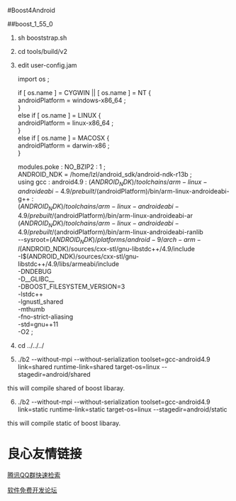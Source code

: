 #Boost4Android

##boost_1_55_0
1. sh booststrap.sh
2. cd tools/build/v2
3. edit user-config.jam
   

    import os ;  
       
    if [ os.name ] = CYGWIN || [ os.name ] = NT {  
    androidPlatform = windows-x86_64 ;  
    }  
    else if [ os.name ] = LINUX {  
    androidPlatform = linux-x86_64 ;  
    }  
    else if [ os.name ] = MACOSX {  
    androidPlatform = darwin-x86 ;  
    }  
       
    modules.poke : NO_BZIP2 : 1 ;  
    ANDROID_NDK = /home/lzl/android_sdk/android-ndk-r13b ;  
    using gcc : android4.9 : $(ANDROID_NDK)/toolchains/arm-linux-androideabi-4.9/prebuilt/$(androidPlatform)/bin/arm-linux-androideabi-g++ :  
     $(ANDROID_NDK)/toolchains/arm-linux-androideabi-4.9/prebuilt/$(androidPlatform)/bin/arm-linux-androideabi-ar  
     $(ANDROID_NDK)/toolchains/arm-linux-androideabi-4.9/prebuilt/$(androidPlatform)/bin/arm-linux-androideabi-ranlib  
     --sysroot=$(ANDROID_NDK)/platforms/android-9/arch-arm  
     -I$(ANDROID_NDK)/sources/cxx-stl/gnu-libstdc++/4.9/include  
     -I$(ANDROID_NDK)/sources/cxx-stl/gnu-libstdc++/4.9/libs/armeabi/include  
     -DNDEBUG  
     -D__GLIBC__  
     -DBOOST_FILESYSTEM_VERSION=3  
     -lstdc++  
     -lgnustl_shared  
     -mthumb  
     -fno-strict-aliasing  
     -std=gnu++11  
     -O2  ;   
4. cd ../../../ 
5.  ./b2 --without-mpi --without-serialization toolset=gcc-android4.9 link=shared runtime-link=shared target-os=linux --stagedir=android/shared

this will compile shared of boost libaray.

6. ./b2 --without-mpi --without-serialization toolset=gcc-android4.9 link=static runtime-link=static target-os=linux --stagedir=android/static

this will compile static of boost libaray.

 # 良心友情链接

[腾讯QQ群快速检索](http://u.720life.cn/s/8cf73f7c)

[软件免费开发论坛](http://u.720life.cn/s/bbb01dc0)